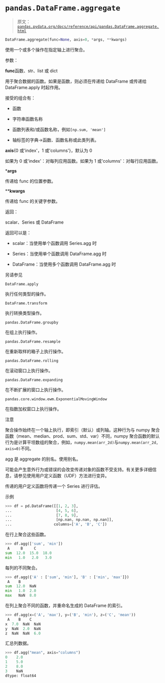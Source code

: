 # `pandas.DataFrame.aggregate`

> 原文：[`pandas.pydata.org/docs/reference/api/pandas.DataFrame.aggregate.html`](https://pandas.pydata.org/docs/reference/api/pandas.DataFrame.aggregate.html)

```py
DataFrame.aggregate(func=None, axis=0, *args, **kwargs)
```

使用一个或多个操作在指定轴上进行聚合。

参数：

**func**函数、str、list 或 dict

用于聚合数据的函数。如果是函数，则必须在传递给 DataFrame 或传递给 DataFrame.apply 时起作用。

接受的组合有：

+   函数

+   字符串函数名称

+   函数列表和/或函数名称，例如`[np.sum, 'mean']`

+   轴标签的字典->函数、函数名称或此类列表。

**axis**{0 或'index'，1 或'columns'}，默认为 0

如果为 0 或'index'：对每列应用函数。如果为 1 或'columns'：对每行应用函数。

***args**

传递给 func 的位置参数。

****kwargs**

传递给 func 的关键字参数。

返回：

scalar、Series 或 DataFrame

返回可以是：

+   scalar：当使用单个函数调用 Series.agg 时

+   Series：当使用单个函数调用 DataFrame.agg 时

+   DataFrame：当使用多个函数调用 DataFrame.agg 时

另请参见

`DataFrame.apply`

执行任何类型的操作。

`DataFrame.transform`

执行转换类型操作。

`pandas.DataFrame.groupby`

在组上执行操作。

`pandas.DataFrame.resample`

在重新取样的箱子上执行操作。

`pandas.DataFrame.rolling`

在滚动窗口上执行操作。

`pandas.DataFrame.expanding`

在不断扩展的窗口上执行操作。

`pandas.core.window.ewm.ExponentialMovingWindow`

在指数加权窗口上执行操作。

注意

聚合操作始终在一个轴上执行，即索引（默认）或列轴。这种行为与 numpy 聚合函数（mean、median、prod、sum、std、var）不同，numpy 聚合函数的默认行为是计算平坦数组的聚合，例如，`numpy.mean(arr_2d)`与`numpy.mean(arr_2d, axis=0)`不同。

agg 是 aggregate 的别名。使用别名。

可能会产生意外行为或错误的会改变传递对象的函数不受支持。有关更多详细信息，请参见使用用户定义函数（UDF）方法进行变异。

传递的用户定义函数将传递一个 Series 进行评估。

示例

```py
>>> df = pd.DataFrame([[1, 2, 3],
...                    [4, 5, 6],
...                    [7, 8, 9],
...                    [np.nan, np.nan, np.nan]],
...                   columns=['A', 'B', 'C']) 
```

在行上聚合这些函数。

```py
>>> df.agg(['sum', 'min'])
 A     B     C
sum  12.0  15.0  18.0
min   1.0   2.0   3.0 
```

每列的不同聚合。

```py
>>> df.agg({'A' : ['sum', 'min'], 'B' : ['min', 'max']})
 A    B
sum  12.0  NaN
min   1.0  2.0
max   NaN  8.0 
```

在列上聚合不同的函数，并重命名生成的 DataFrame 的索引。

```py
>>> df.agg(x=('A', 'max'), y=('B', 'min'), z=('C', 'mean'))
 A    B    C
x  7.0  NaN  NaN
y  NaN  2.0  NaN
z  NaN  NaN  6.0 
```

汇总列数据。

```py
>>> df.agg("mean", axis="columns")
0    2.0
1    5.0
2    8.0
3    NaN
dtype: float64 
```
